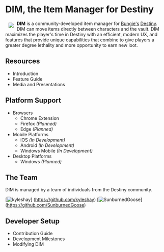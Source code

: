 # **DIM, the Item Manager for Destiny**

<a href="http://destinyitemmanager.com"><img src="http://i.imgur.com/ngZ8UCT.png" align="left" hspace="10" vspace="6"></a>

**DIM** is a community-developed item manager for [Bungie's](http://www.bungie.net) [Destiny](http://www.destinythegame.com). DIM can move items directly between characters and the vault. DIM maximizes the player's time in Destiny with an efficient, modern UX, and features that provide unique capabilities that combine to give players a greater degree lethality and more opportunity to earn new loot.

## Resources

* Introduction
* Feature Guide
* Media and Presentations

## Platform Support

* Browsers
  * Chrome Extension
  * Firefox _(Planned)_
  * Edge _(Planned)_
* Mobile Platforms
  * iOS _(In Development)_
  * Android _(In Development)_
  * Windows Mobile _(In Development)_
* Desktop Platforms
  * Windows _(Planned)_

## The Team

DIM is managed by a team of individuals from the Destiny community.

[![kyleshay](https://avatars3.githubusercontent.com/u/424158?v=3&s=75)]
(https://github.com/kyleshay)
[![SunburnedGoose](https://avatars3.githubusercontent.com/u/984608?v=3&s=75)]
(https://github.com/SunburnedGoose)

## Developer Setup

* Contribution Guide
* Development Milestones
* Modifying DIM